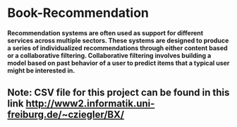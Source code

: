 # Book-Recommendation
#### Recommendation systems are often used as support for different services across multiple sectors. These systems are designed to produce a series of individualized recommendations through either content based or a collaborative filtering. Collaborative filtering involves building a model based on past behavior of a user to predict items that a typical user might be interested in.
## Note: CSV file for this project can be found in this link http://www2.informatik.uni-freiburg.de/~cziegler/BX/
